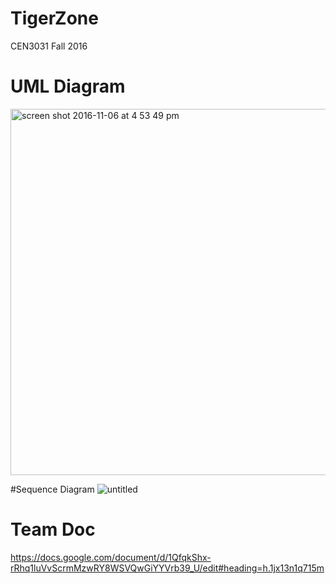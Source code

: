 # TigerZone
CEN3031 Fall 2016

# UML Diagram
<img width="586" alt="screen shot 2016-11-06 at 4 53 49 pm" src="https://cloud.githubusercontent.com/assets/16393776/20082046/55a0048e-a521-11e6-9ebe-0f965c801398.png">

#Sequence Diagram
![untitled](https://cloud.githubusercontent.com/assets/16393776/20082072/92930990-a521-11e6-87d7-ab790847ef77.png)

# Team Doc
https://docs.google.com/document/d/1QfqkShx-rRhq1luVvScrmMzwRY8WSVQwGiYYVrb39_U/edit#heading=h.1jx13n1q715m
